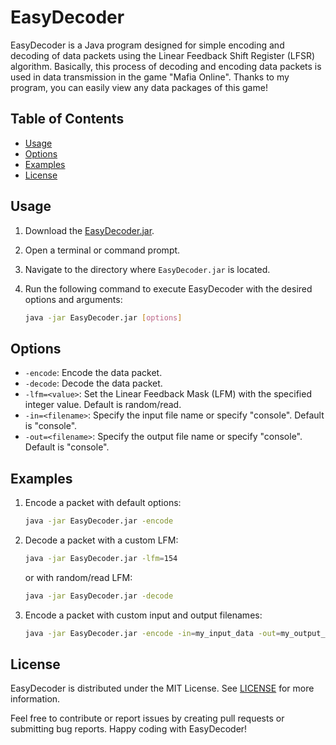 # EasyDecoder

EasyDecoder is a Java program designed for simple encoding and decoding of data packets using the Linear Feedback Shift Register (LFSR) algorithm. Basically, this process of decoding and encoding data packets is used in data transmission in the game "Mafia Online". Thanks to my program, you can easily view any data packages of this game!

## Table of Contents

- [Usage](#usage)
- [Options](#options)
- [Examples](#examples)
- [License](#license)

## Usage

1. Download the [EasyDecoder.jar](https://drive.google.com/uc?export=download&confirm=no_antivirus&id=1fsoQxHXBaHb_eEHShrz5cwQs6XVdNjbF).

2. Open a terminal or command prompt.

3. Navigate to the directory where `EasyDecoder.jar` is located.

4. Run the following command to execute EasyDecoder with the desired options and arguments:

   ```bash
   java -jar EasyDecoder.jar [options]
   ```

## Options

- `-encode`: Encode the data packet.
- `-decode`: Decode the data packet.
- `-lfm=<value>`: Set the Linear Feedback Mask (LFM) with the specified integer value. Default is random/read.
- `-in=<filename>`: Specify the input file name or specify "console". Default is "console".
- `-out=<filename>`: Specify the output file name or specify "console". Default is "console".

## Examples

1. Encode a packet with default options:
   ```bash
   java -jar EasyDecoder.jar -encode
   ```

2. Decode a packet with a custom LFM:
   ```bash
   java -jar EasyDecoder.jar -lfm=154
   ```
   or with random/read LFM:
   ```bash
   java -jar EasyDecoder.jar -decode
   ```

3. Encode a packet with custom input and output filenames:
   ```bash
   java -jar EasyDecoder.jar -encode -in=my_input_data -out=my_output_data
   ```

## License

EasyDecoder is distributed under the MIT License. See [LICENSE](LICENSE) for more information.

Feel free to contribute or report issues by creating pull requests or submitting bug reports. Happy coding with EasyDecoder!